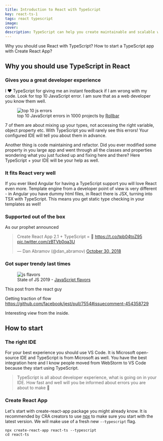 ```yaml
---
title: Introduction to React with TypeScript
key: react-ts-1
tags: react typescript
image: 
cover: 
description: TypeScript can help you create maintainable and scalable web apps. It is ready to use with React out of the box!
---
```


Why you should use React with TypeScript? How to start a TypeScript app with Create React App?

<!--more-->

## Why you should use TypeScript in React

### Gives you a great developer experience

I ❤️ TypeScript for giving me an instant feedback if I am wrong with my code. Look for top 10 JavaScript error. I am sure that as a web developer you know them well.

<figure>
  <img src="{{ "/assets/images/3-js-errors.png" | absolute_url }}" alt="top 10 js errors">
  <figcaption>
    top 10 JavaScript errors in 1000 projects by <a href="https://rollbar.com/blog/top-10-javascript-errors/t">Rollbar</a> 
  </figcaption>
</figure>

7 of them are about mixing up your types, not accessing the right variable, object property etc. With TypeScript you will rarely see this errors! Your configured IDE will tell you about them in advance.

Another thing is code maintaining and refactor. Did you ever modified some property in you large app and went through all the classes and properties wondering what you just fucked up and fixing here and there? Here TypeScript + your IDE will be your help as well.

### It fits React very well

If you ever liked Angular for having a TypeScript support you will love React even more. Template engine from a developer point of view is very different - in Angular you have dummy html files, in React there is JSX, turning into TSX with TypeScript. This means you get static type checking in your templates as well!

### Supported out of the box

As our prophet announced

<blockquote class="twitter-tweet"><p lang="en" dir="ltr">Create React App 2.1 + TypeScript = 💜 <a href="https://t.co/tpb04toZ95">https://t.co/tpb04toZ95</a> <a href="https://t.co/zBTVb0qa3U">pic.twitter.com/zBTVb0qa3U</a></p>&mdash; Dan Abramov (@dan_abramov) <a href="https://twitter.com/dan_abramov/status/1057118684479537152?ref_src=twsrc%5Etfw">October 30, 2018</a></blockquote> <script async src="https://platform.twitter.com/widgets.js" charset="utf-8"></script>


### Got super trendy last times

<figure>
  <img src="{{ "/assets/images/3-state-of-js.png" | absolute_url }}" alt="js flavors">
  <figcaption>
    State of JS 2019 - <a href="https://2018.stateofjs.com/javascript-flavors/overview/)">JavaScript flavors</a> 
  </figcaption>
</figure>

This post from the react guy

Getting traction of flow https://github.com/facebook/jest/pull/7554#issuecomment-454358729

Interesting view from the inside.


## How to start

### The right IDE

For your best experience you should use VS Code. It is Microsoft open-source IDE and TypeScript is from Microsoft as well. You have the best integration here and I know people moved from WebStorm to VS Code because they start using TypeScript.

> TypeScript is all about developer experience, what is going on in your IDE. How fast and well will you be informed about errors you are about to make 🙂

### Create React App

Let's start with create-react-app package you might already know. It is recommended by CRA creators to use [npx](https://www.npmjs.com/package/npx) to make sure you start with the latest version. We will make use of a fresh new `--typescript` flag.

```terminal
npx create-react-app react-ts --typescript
cd react-ts
```

